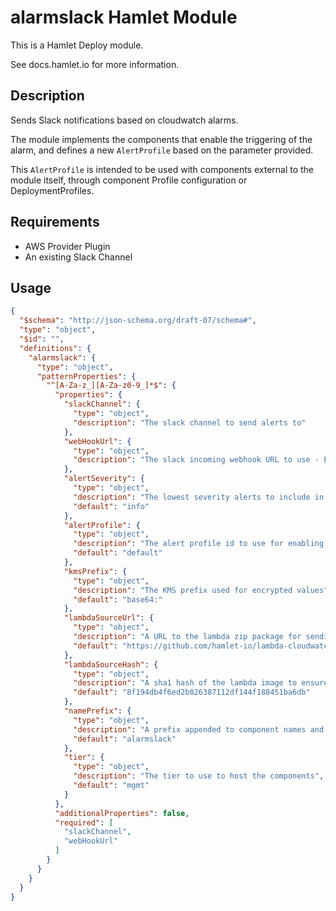 # alarmslack Hamlet Module

This is a Hamlet Deploy module.

See docs.hamlet.io for more information.

## Description
Sends Slack notifications based on cloudwatch alarms.

The module implements the components that enable the triggering of the alarm, and defines a new `AlertProfile` based on the parameter provided. 

This `AlertProfile` is intended to be used with components external to the module itself, through component Profile configuration or DeploymentProfiles.

## Requirements
- AWS Provider Plugin
- An existing Slack Channel

## Usage
```json
{
  "$schema": "http://json-schema.org/draft-07/schema#",
  "type": "object",
  "$id": "",
  "definitions": {
    "alarmslack": {
      "type": "object",
      "patternProperties": {
        "^[A-Za-z_][A-Za-z0-9_]*$": {
          "properties": {
            "slackChannel": {
              "type": "object",
              "description": "The slack channel to send alerts to"
            },
            "webHookUrl": {
              "type": "object",
              "description": "The slack incoming webhook URL to use - Encryption is recommended"
            },
            "alertSeverity": {
              "type": "object",
              "description": "The lowest severity alerts to include in notifications",
              "default": "info"
            },
            "alertProfile": {
              "type": "object",
              "description": "The alert profile id to use for enabling notifications",
              "default": "default"
            },
            "kmsPrefix": {
              "type": "object",
              "description": "The KMS prefix used for encrypted values",
              "default": "base64:"
            },
            "lambdaSourceUrl": {
              "type": "object",
              "description": "A URL to the lambda zip package for sending alerts",
              "default": "https://github.com/hamlet-io/lambda-cloudwatch-slack/releases/download/v1.1.0/cloudwatch-slack.zip"
            },
            "lambdaSourceHash": {
              "type": "object",
              "description": "A sha1 hash of the lambda image to ensure its the right one",
              "default": "8f194db4f6ed2b826387112df144f188451ba6db"
            },
            "namePrefix": {
              "type": "object",
              "description": "A prefix appended to component names and deployment units to ensure uniquness",
              "default": "alarmslack"
            },
            "tier": {
              "type": "object",
              "description": "The tier to use to host the components",
              "default": "mgmt"
            }
          },
          "additionalProperties": false,
          "required": [
            "slackChannel",
            "webHookUrl"
          ]
        }
      }
    }
  }
}
```